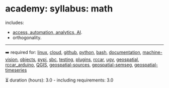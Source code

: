 # academy: syllabus: math

includes:
- [access, automation, analytics, AI](https://github.com/kamangir/giza).
- orthogonality.

---


➡️ required for: [linux](./linux.md), [cloud](./cloud.md), [github](./github.md), [python](./python.md), [bash](./bash.md), [documentation](./documentation.md), [machine-vision](./machine-vision.md), [objects](./objects.md), [pypi](./pypi.md), [sbc](./sbc.md), [testing](./testing.md), [plugins](./plugins.md), [rccar](./rccar.md), [ugv](./ugv.md), [geospatial](./geospatial.md), [rccar_arduino](./rccar_arduino.md), [QGIS](./QGIS.md), [geospatial-sources](./geospatial-sources.md), [geospatial-semseg](./geospatial-semseg.md), [geospatial-timeseries](./geospatial-timeseries.md)

⏳ duration (hours): 3.0 - including requirements: 3.0

